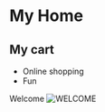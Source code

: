 # My Home
## My cart


* Online shopping
* Fun

Welcome
![WELCOME](https://image.shutterstock.com/image-vector/welcome-vector-lettering-on-blurred-260nw-736049245.jpg)
